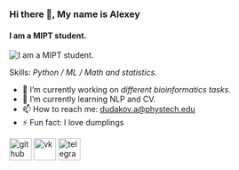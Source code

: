 ### Hi there 👋, My name is Alexey
#### I am a MIPT student. 
![I am a MIPT student. ](https://media0.giphy.com/media/v1.Y2lkPTc5MGI3NjExOTNtOWtoMzg2bWJjOHRhMXQ2ejYzbnB3cTY4ZzljYWVmdm90NXk5bCZlcD12MV9pbnRlcm5hbF9naWZfYnlfaWQmY3Q9Zw/ZJPSFNLmADueHvzoZ8/giphy.gif)


Skills: *Python / ML / Math and statistics.*

- 🔭 I’m currently working on *different bioinformatics tasks.* 
- 🌱 I’m currently learning NLP and CV. 
- 📫 How to reach me: dudakov.a@phystech.edu 
- ⚡ Fun fact: I love dumplings 


[<img src='https://cdn.jsdelivr.net/npm/simple-icons@3.0.1/icons/github.svg' alt='github' height='40'>](https://github.com/dxdydakov)  [<img src='https://cdn.jsdelivr.net/npm/simple-icons@3.0.1/icons/vk.svg' alt='vk' height='40'>](vk.com/dxdydakov)  [<img src='https://cdn.jsdelivr.net/npm/simple-icons@3.0.1/icons/telegram.svg' alt='telegram' height='40'>](dxdydakov)  

